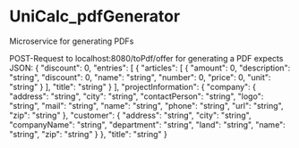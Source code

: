 # UniCalc_pdfGenerator
Microservice for generating PDFs

POST-Request to localhost:8080/toPdf/offer for generating a PDF
expects JSON:
{
  "discount": 0,
  "entries": [
    {
      "articles": [
        {
          "amount": 0,
          "description": "string",
          "discount": 0,
          "name": "string",
          "number": 0,
          "price": 0,
          "unit": "string"
        }
      ],
      "title": "string"
    }
  ],
  "projectInformation": {
    "company": {
      "address": "string",
      "city": "string",
      "contactPerson": "string",
      "logo": "string",
      "mail": "string",
      "name": "string",
      "phone": "string",
      "url": "string",
      "zip": "string"
    },
    "customer": {
      "address": "string",
      "city": "string",
      "companyName": "string",
      "department": "string",
      "land": "string",
      "name": "string",
      "zip": "string"
    }
  },
  "title": "string"
}
